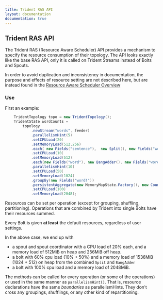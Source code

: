 ```yaml
---
title: Trident RAS API
layout: documentation
documentation: true
---
```


## Trident RAS API

The Trident RAS (Resource Aware Scheduler) API provides a mechanism to specify the resource consumption of their topology. The API looks exactly like the base RAS API, only it is called on Trident Streams instead of Bolts and Spouts.

In order to avoid duplication and inconsistency in documentation, the purpose and effects of resource setting are not described here, but are instead found in the [Resource Aware Scheduler Overview](Resource_Aware_Scheduler_overview.html)

### Use

First an example:

```java
    TridentTopology topo = new TridentTopology();
    TridentState wordCounts =
        topology
            .newStream("words", feeder)
            .parallelismHint(5)
            .setCPULoad(20)
            .setMemoryLoad(512,256)
            .each( new Fields("sentence"),  new Split(), new Fields("word"))
            .setCPULoad(10)
            .setMemoryLoad(512)
            .each(new Fields("word"), new BangAdder(), new Fields("word!"))
            .parallelismHint(10)
            .setCPULoad(50)
            .setMemoryLoad(1024)
            .groupBy(new Fields("word!"))
            .persistentAggregate(new MemoryMapState.Factory(), new Count(), new Fields("count"))
            .setCPULoad(100)
            .setMemoryLoad(2048);
```

Resources can be set per operation (except for grouping, shuffling, partitioning).
Operations that are combined by Trident into single Bolts have their resources summed.

Every Bolt is given **at least** the default resources, regardless of user settings.

In the above case, we end up with
 * a spout and spout coordinator with a CPU load of 20% each, and a memory load of 512MiB on heap and 256MiB off heap.
 * a bolt with 60% cpu load (10% + 50%) and a memory load of 1536MiB (1024 + 512) on heap from the combined `Split` and `BangAdder`
 * a bolt with 100% cpu load and a memory load of 2048MiB.

The methods can be called for every operation (or some of the operations) or used in the same manner as `parallelismHint()`.
That is, resource declarations have the same *boundaries* as parallelismHints. They don't cross any groupings, shufflings, or any other kind of repartitioning.
